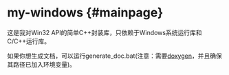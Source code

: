 # my-windows {#mainpage}

这是我对Win32 API的简单C++封装库，只依赖于Windows系统运行库和C/C++运行库。

如果你想生成文档，可以运行generate_doc.bat(注意：需要[doxygen](https://www.doxygen.nl/index.html)，并且确保其路径已加入环境变量)。